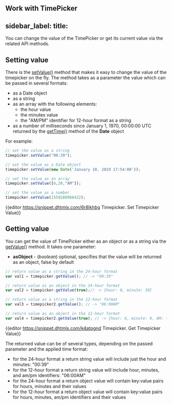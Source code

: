 Work with TimePicker
---
sidebar_label: 
title: 
---          

You can change the value of the TimePicker or get its current value via the related API methods.

Setting value
---------------

There is the [setValue()](timepicker/api/timepicker_setvalue_method.md) method that makes it easy to change the value of the timepicker on the fly. The method takes as a parameter the value which can be passed in several formats:

- as a Date object
- as a string
- as an array with the following elements:
	- the hour value
    - the minutes value
    - the "AM/PM" identifier for 12-hour format as a string
- as a number of milliseconds since January 1, 1970, 00:00:00 UTC returned by the [getTime()](https://developer.mozilla.org/en-US/docs/Web/JavaScript/Reference/Global_Objects/Date/getTime)
method of the **Date** object

For example:

~~~js
// set the value as a string
timepicker.setValue("00:39");

// set the value as a Date object
timepicker.setValue(new Date('January 10, 2019 17:54:00'));

// set the value as an array
timepicker.setValue([6,20,"AM"]);

// set the value as a number
timepicker.setValue(1559288966422);
~~~

{{editor	https://snippet.dhtmlx.com/6r8lkhbg	Timepicker. Set Timepicker Value}}

Getting value 
------------------

You can get the value of TimePicker either as an object or as a string via the [getValue()](timepicker/api/timepicker_getvalue_method.md) method. It takes one parameter: 

- **asObject** - (*boolean*) optional, specifies that the value will be returned as an object, false by default

~~~js
// return value as a string in the 24-hour format
var val1 = timepicker.getValue(); // -> "00:39"

// return value as an object in the 24-hour format
var val2 = timepicker.getValue(true);// -> {hour: 0, minute: 39}

// return value as a string in the 12-hour format
var val3 = timepicker2.getValue(); // -> "06:00AM"

// return value as an object in the 12-hour format
var val4 = timepicker2.getValue(true); // -> {hour: 6, minute: 0, AM: true}
~~~

{{editor	https://snippet.dhtmlx.com/k4atpgnd	Timepicker. Get Timepicker Value}}

The returned value can be of several types, depending on the passed parameter and the applied time format:

- for the 24-hour format a return string value will include just the hour and minutes: "00:39"
- for the 12-hour format a return string value will include hour, minutes, and am/pm identifiers: "06:00AM"
- for the 24-hour format a return object value will contain key:value pairs for hours, minutes and their values
- for the 12-hour format a return object value will contain key:value pairs for hours, minutes, am/pm identifiers and their values

